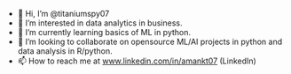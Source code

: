 - 👋 Hi, I’m @titaniumspy07
- 👀 I’m interested in data analytics in business.
- 🌱 I’m currently learning basics of ML in python.
- 💞️ I’m looking to collaborate on opensource ML/AI projects in python and data analysis in R/python.
- 📫 How to reach me at www.linkedin.com/in/amankt07 (LinkedIn)

<!---
titaniumspy07/titaniumspy07 is a ✨ special ✨ repository because its `README.md` (this file) appears on your GitHub profile.
You can click the Preview link to take a look at your changes.
--->
